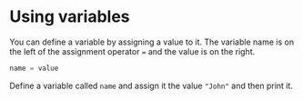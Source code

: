 # Using variables

You can define a variable by assigning a value to it. The variable name is on the left of the assignment operator `=` and the value is on the right.

```python
name = value
```

Define a variable called `name` and assign it the value `"John"` and then print it.
